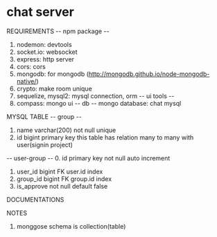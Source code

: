# chat server

REQUIREMENTS
-- npm package --
1. nodemon: devtools
2. socket.io: websocket
3. express: http server
4. cors: cors
5. mongodb: for mongodb (http://mongodb.github.io/node-mongodb-native/)
6. crypto: make room unique
7. sequelize, mysql2: mysql connection, orm
-- ui tools --
1. compass: mongo ui
-- db --
mongo database: chat
mysql

MYSQL TABLE
-- group --
1. name varchar(200) not null unique
2. id bigint primary key
this table has relation many to many with user(signin project)

-- user-group --
0. id primary key not null auto increment
1. user_id bigint FK user.id index
2. group_id bigint FK group.id index
3. is_approve not null default false

DOCUMENTATIONS

NOTES
1. monggose schema is collection(table)